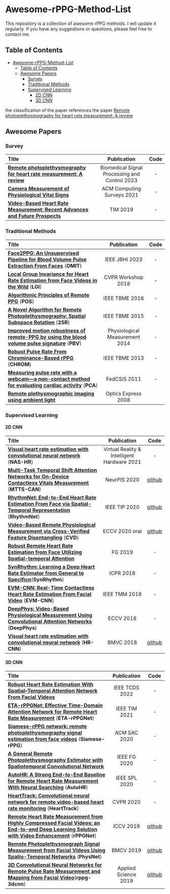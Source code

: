 # Awesome-rPPG-Method-List

This repository is a collection of awesome rPPG methods. I will update it regularly. If you have any suggestions or questions, please feel free to contact me. 

## Table of Contents
- [Awesome-rPPG-Method-List](#Awesome-rPPG-Method-List)
  - [Table of Contents](#table-of-contents)
  - [Awesome Papers](#Awesome-Papers)
    - [Survey](#survey)
    - [Traditional Methods](#traditional-methods)
    - [Supervised Learning](#supervised-learning)
       - [2D CNN](#2d-cnn)
       - [3D CNN](#3d-cnn)

the classification of the paper references the paper [Remote photoplethysmography for heart rate measurement: A review](https://www.sciencedirect.com/science/article/abs/pii/S1746809423010418)


## Awesome Papers

### Survey

|  Title  |   Publication  |  Code   |
|:--------|:--------:|:--------:|
|[**Remote photoplethysmography for heart rate measurement: A review**](https://www.sciencedirect.com/science/article/abs/pii/S1746809423010418)| Biomedical Signal Processing and Control 2023 | - |
|[**Camera Measurement of Physiological Vital Signs**](https://arxiv.org/pdf/2111.11547)| ACM Computing Surveys 2021 | - |
|[**Video-Based Heart Rate Measurement: Recent Advances and Future Prospects**](https://ieeexplore.ieee.org/document/8552414) | TIM 2019 | - |


### Traditional Methods

|  Title  |   Publication  |  Code   |
|:--------|:--------:|:--------:|
|[**Face2PPG: An Unsupervised Pipeline for Blood Volume Pulse Extraction From Faces**](https://ieeexplore.ieee.org/document/10227326) (**OMIT**)| IEEE JBHI 2023| - |
|[**Local Group Invariance for Heart Rate Estimation from Face Videos in the Wild**](https://openaccess.thecvf.com/content_cvpr_2018_workshops/papers/w27/Pilz_Local_Group_Invariance_CVPR_2018_paper.pdf) (**LGI**)| CVPR Workshop 2018 | - |
|[**Algorithmic Principles of Remote PPG**](https://ieeexplore.ieee.org/document/7565547) (**POS**)| IEEE TBME 2016 | - |
|[**A Novel Algorithm for Remote Photoplethysmography: Spatial Subspace Rotation**](https://ieeexplore.ieee.org/document/7355301) (**2SR**)| IEEE TBME 2015 | - |
|[**Improved motion robustness of remote-PPG by using the blood volume pulse signature**](https://iopscience.iop.org/article/10.1088/0967-3334/35/9/1913) (**PBV**)| Physiological Measurement 2014 | - |
|[**Robust Pulse Rate From Chrominance-Based rPPG**](https://ieeexplore.ieee.org/document/6523142) (**CHROM**)| IEEE TBME 2013 | - |
|[**Measuring pulse rate with a webcam—a non-contact method for evaluating cardiac activity**](https://citeseerx.ist.psu.edu/document?repid=rep1&type=pdf&doi=7ad15b6fecdb9b2ad49be5bf26efafe22c9a8945) (**PCA**)| FedCSIS 2011 | - |
|[**Remote plethysmographic imaging using ambient light**](https://pdfs.semanticscholar.org/7cb4/46d61a72f76e774b696515c55c92c7aa32b6.pdf?_gl=1*1q7hzyz*_ga*NTEzMzk5OTY3LjE2ODYxMDg1MjE.*_ga_H7P4ZT52H5*MTY4NjEwODUyMC4xLjAuMTY4NjEwODUyMS41OS4wLjA)| Optics Express 2008 | |


### Supervised Learning

#### 2D CNN

|  Title  |   Publication  |  Code   |
|:--------|:--------:|:--------:|
|[**Visual heart rate estimation with convolutional neural network**](https://www.sciencedirect.com/science/article/pii/S2096579620301121) (**NAS-HR**)| Virtual Reality & Intelligent Hardware 2021| - |
|[**Multi-Task Temporal Shift Attention Networks for On-Device Contactless Vitals Measurement**](https://arxiv.org/pdf/2006.03790) (**MTTS-CAN**)| NeurPIS 2020| [github](https://github.com/xliucs/MTTS-CAN) |
|[**RhythmNet: End-to-End Heart Rate Estimation From Face via Spatial-Temporal Representation**](http://refhub.elsevier.com/S1746-8094(23)01041-8/sb47) (**RhythmNet**)| IEEE TIP 2020| [github](https://github.com/AnweshCR7/RhythmNet) |
|[**Video-Based Remote Physiological Measurement via Cross-Verified Feature Disentangling**](http://refhub.elsevier.com/S1746-8094(23)01041-8/sb48) (**CVD**)| ECCV 2020 oral| [github](https://github.com/nxsEdson/CVD-Physiological-Measurement) |
|[**Robust Remote Heart Rate Estimation from Face Utilizing Spatial-temporal Attention**](https://ieeexplore.ieee.org/document/8756554) |FG 2019| - |
|[**SynRhythm: Learning a Deep Heart Rate Estimator from General to Specificn**](https://ieeexplore.ieee.org/document/8546321)(**SynRhythm**) | ICPR 2018| - |
|[**EVM-CNN: Real-Time Contactless Heart Rate Estimation From Facial Video**](https://ieeexplore.ieee.org/abstract/document/8552438) (**EVM-CNN**)| IEEE TMM 2018| - |
|[**DeepPhys: Video-Based Physiological Measurement Using Convolutional Attention Networks**](https://openaccess.thecvf.com/content_ECCV_2018/papers/Weixuan_Chen_DeepPhys_Video-Based_Physiological_ECCV_2018_paper.pdf) (**DeepPhys**)| ECCV 2018| - |
|[**Visual heart rate estimation with convolutional neural network**](https://cmp.felk.cvut.cz/~spetlrad/ecg-fitness/visual-heart-rate.pdf) (**HR-CNN**)| BMVC 2018| [github](https://github.com/radimspetlik/hr-cnn) |


#### 3D CNN

|  Title  |   Publication  |  Code   |
|:--------|:--------:|:--------:|
|[**Robust Heart Rate Estimation With Spatial–Temporal Attention Network From Facial Videos**](https://ieeexplore.ieee.org/document/9364289) | IEEE TCDS 2022| - |
|[**ETA-rPPGNet: Effective Time-Domain Attention Network for Remote Heart Rate Measurement**](https://ieeexplore.ieee.org/abstract/document/9353569) (**ETA-rPPGNet**)| IEEE TIM 2021| - |
|[**Siamese-rPPG network: remote photoplethysmography signal estimation from face videos**](https://dl.acm.org/doi/abs/10.1145/3341105.3373905) (**Siamese-rPPG**)| ACM SAC 2020| - |
|[**A General Remote Photoplethysmography Estimator with Spatiotemporal Convolutional Network**](https://ieeexplore.ieee.org/document/9320234) | IEEE FG 2020| - |
|[**AutoHR: A Strong End-to-End Baseline for Remote Heart Rate Measurement With Neural Searching**](https://ieeexplore.ieee.org/document/9133501) (**AutoHR**)| IEEE SPL 2020| - |
|[**HeartTrack: Convolutional neural network for remote video-based heart rate monitoring**](https://openaccess.thecvf.com/content_CVPRW_2020/papers/w19/Perepelkina_HeartTrack_Convolutional_Neural_Network_for_Remote_Video-Based_Heart_Rate_Monitoring_CVPRW_2020_paper.pdf) (**HeartTrack**)| CVPR 2020| - |
|[**Remote Heart Rate Measurement from Highly Compressed Facial Videos: an End-to-end Deep Learning Solution with Video Enhancement**](https://openaccess.thecvf.com/content_ICCV_2019/papers/Yu_Remote_Heart_Rate_Measurement_From_Highly_Compressed_Facial_Videos_An_ICCV_2019_paper.pdf) (**rPPGNet**)| ICCV 2019| [github](https://github.com/ZitongYu/STVEN_rPPGNet) |
|[**Remote Photoplethysmograph Signal Measurement from Facial Videos Using Spatio-Temporal Networks**](https://arxiv.org/abs/1905.02419) (**PhysNet**)| BMCV 2019| [github](https://github.com/ZitongYu/PhysNet) |
|[**3D Convolutional Neural Networks for Remote Pulse Rate Measurement and Mapping from Facial Video**](https://www.mdpi.com/2076-3417/9/20/4364)(**rppg-3dcnn**) | Applied Science 2019| [github](https://github.com/frederic-bousefsaf/ippg-3dcnn) |



